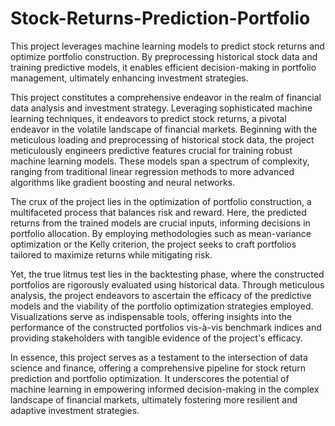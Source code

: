 # Stock-Returns-Prediction-Portfolio
This project leverages machine learning models to predict stock returns and optimize portfolio construction. By preprocessing historical stock data and training predictive models, it enables efficient decision-making in portfolio management, ultimately enhancing investment strategies.

This project constitutes a comprehensive endeavor in the realm of financial data analysis and investment strategy. Leveraging sophisticated machine learning techniques, it endeavors to predict stock returns, a pivotal endeavor in the volatile landscape of financial markets. Beginning with the meticulous loading and preprocessing of historical stock data, the project meticulously engineers predictive features crucial for training robust machine learning models. These models span a spectrum of complexity, ranging from traditional linear regression methods to more advanced algorithms like gradient boosting and neural networks.

The crux of the project lies in the optimization of portfolio construction, a multifaceted process that balances risk and reward. Here, the predicted returns from the trained models are crucial inputs, informing decisions in portfolio allocation. By employing methodologies such as mean-variance optimization or the Kelly criterion, the project seeks to craft portfolios tailored to maximize returns while mitigating risk.

Yet, the true litmus test lies in the backtesting phase, where the constructed portfolios are rigorously evaluated using historical data. Through meticulous analysis, the project endeavors to ascertain the efficacy of the predictive models and the viability of the portfolio optimization strategies employed. Visualizations serve as indispensable tools, offering insights into the performance of the constructed portfolios vis-à-vis benchmark indices and providing stakeholders with tangible evidence of the project's efficacy.

In essence, this project serves as a testament to the intersection of data science and finance, offering a comprehensive pipeline for stock return prediction and portfolio optimization. It underscores the potential of machine learning in empowering informed decision-making in the complex landscape of financial markets, ultimately fostering more resilient and adaptive investment strategies.






